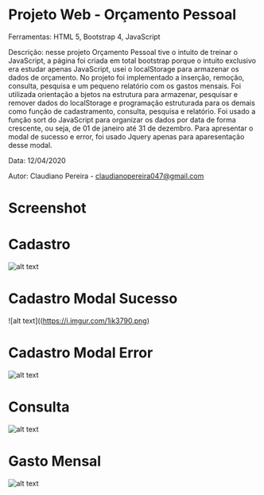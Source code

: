 # Projeto Web - Orçamento Pessoal

Ferramentas: HTML 5, Bootstrap 4, JavaScript

Descrição: nesse projeto Orçamento Pessoal tive o intuito de treinar o JavaScript, a página foi criada em total bootstrap porque o intuito exclusivo era estudar apenas JavaScript, usei o localStorage para armazenar os dados de orçamento. No projeto foi implementado a inserção, remoção, consulta, pesquisa e um pequeno relatório com os gastos mensais. Foi utilizada orientação a bjetos na estrutura para armazenar, pesquisar e remover dados do localStorage e programação estruturada para os demais como função de cadastramento, consulta, pesquisa e relatório. Foi usado a função sort do JavaScript para organizar os dados por data de forma crescente, ou seja, de 01 de janeiro até 31 de dezembro. Para apresentar o modal de sucesso e error, foi usado Jquery apenas para aparesentação desse modal.

Data: 12/04/2020

Autor: Claudiano Pereira - claudianopereira047@gmail.com

# Screenshot

# Cadastro
![alt text](https://i.imgur.com/HBnthT0.png)
# Cadastro Modal Sucesso
![alt text]((https://i.imgur.com/1ik3790.png)
# Cadastro Modal Error
![alt text](https://i.imgur.com/layRnyx.png)
# Consulta
![alt text](https://i.imgur.com/WxtM6fy.png)

# Gasto Mensal
![alt text](https://i.imgur.com/QAqWWAe.png)
